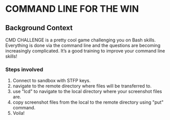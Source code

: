 # COMMAND LINE FOR THE WIN


## Background Context
CMD CHALLENGE is a pretty cool game challenging you on Bash skills. Everything is done via the command line and the questions are becoming increasingly complicated. It’s a good training to improve your command line skills!

### Steps involved
1. Connect to sandbox with STFP keys.
2. navigate to the remote directory where files will be transferred to.
3. use "lcd" to navigate to the local directory where your screenshot files are.
4. copy screenshot files from the local to the remote directory using "put" command.
5. Voila!
